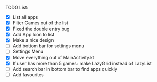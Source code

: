 <p>TODO List:</p>

- [x] List all apps
- [X] Filter Games out of the list
- [X] Fixed the double entry bug
- [X] Add App Icon to list
- [X] Make a nice design
- [ ] Add bottom bar for settings menu
- [ ] Settings Menu
- [X] Move everything out of MainActivity.kt
- [X] If user has more than 5 games: make LazyGrid instead of LazyList
- [ ] Add search bar in bottom bar to find apps quickly
- [ ] Add favourites
